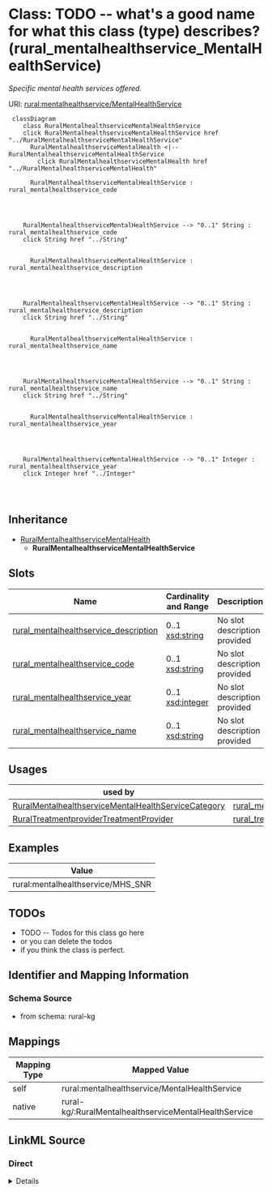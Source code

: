 

# Class: TODO -- what's a good name for what this class (type) describes? (rural_mentalhealthservice_MentalHealthService)


_Specific mental health services offered._





URI: [rural:mentalhealthservice/MentalHealthService](http://sail.ua.edu/ruralkg/mentalhealthservice/MentalHealthService)






```mermaid
 classDiagram
    class RuralMentalhealthserviceMentalHealthService
    click RuralMentalhealthserviceMentalHealthService href "../RuralMentalhealthserviceMentalHealthService"
      RuralMentalhealthserviceMentalHealth <|-- RuralMentalhealthserviceMentalHealthService
        click RuralMentalhealthserviceMentalHealth href "../RuralMentalhealthserviceMentalHealth"
      
      RuralMentalhealthserviceMentalHealthService : rural_mentalhealthservice_code
        
          
    
    
    RuralMentalhealthserviceMentalHealthService --> "0..1" String : rural_mentalhealthservice_code
    click String href "../String"

        
      RuralMentalhealthserviceMentalHealthService : rural_mentalhealthservice_description
        
          
    
    
    RuralMentalhealthserviceMentalHealthService --> "0..1" String : rural_mentalhealthservice_description
    click String href "../String"

        
      RuralMentalhealthserviceMentalHealthService : rural_mentalhealthservice_name
        
          
    
    
    RuralMentalhealthserviceMentalHealthService --> "0..1" String : rural_mentalhealthservice_name
    click String href "../String"

        
      RuralMentalhealthserviceMentalHealthService : rural_mentalhealthservice_year
        
          
    
    
    RuralMentalhealthserviceMentalHealthService --> "0..1" Integer : rural_mentalhealthservice_year
    click Integer href "../Integer"

        
      
```





## Inheritance
* [RuralMentalhealthserviceMentalHealth](../classes/RuralMentalhealthserviceMentalHealth.md)
    * **RuralMentalhealthserviceMentalHealthService**



## Slots

| Name | Cardinality and Range | Description | Inheritance |
| ---  | --- | --- | --- |
| [rural_mentalhealthservice_description](../slots/rural_mentalhealthservice_description.md) | 0..1 <br/> [xsd:string](http://www.w3.org/2001/XMLSchema#string) | No slot description provided | direct |
| [rural_mentalhealthservice_code](../slots/rural_mentalhealthservice_code.md) | 0..1 <br/> [xsd:string](http://www.w3.org/2001/XMLSchema#string) | No slot description provided | direct |
| [rural_mentalhealthservice_year](../slots/rural_mentalhealthservice_year.md) | 0..1 <br/> [xsd:integer](http://www.w3.org/2001/XMLSchema#integer) | No slot description provided | direct |
| [rural_mentalhealthservice_name](../slots/rural_mentalhealthservice_name.md) | 0..1 <br/> [xsd:string](http://www.w3.org/2001/XMLSchema#string) | No slot description provided | direct |





## Usages

| used by | used in | type | used |
| ---  | --- | --- | --- |
| [RuralMentalhealthserviceMentalHealthServiceCategory](../classes/RuralMentalhealthserviceMentalHealthServiceCategory.md) | [rural_mentalhealthservice_containsService](../slots/rural_mentalhealthservice_containsService.md) | range | [RuralMentalhealthserviceMentalHealthService](../classes/RuralMentalhealthserviceMentalHealthService.md) |
| [RuralTreatmentproviderTreatmentProvider](../classes/RuralTreatmentproviderTreatmentProvider.md) | [rural_treatmentprovider_providesService](../slots/rural_treatmentprovider_providesService.md) | range | [RuralMentalhealthserviceMentalHealthService](../classes/RuralMentalhealthserviceMentalHealthService.md) |







## Examples

| Value |
| --- |
| rural:mentalhealthservice/MHS_SNR |


## TODOs

* TODO -- Todos for this class go here
* or you can delete the todos
* if you think the class is perfect.

## Identifier and Mapping Information







### Schema Source


* from schema: rural-kg




## Mappings

| Mapping Type | Mapped Value |
| ---  | ---  |
| self | rural:mentalhealthservice/MentalHealthService |
| native | rural-kg/:RuralMentalhealthserviceMentalHealthService |







## LinkML Source

<!-- TODO: investigate https://stackoverflow.com/questions/37606292/how-to-create-tabbed-code-blocks-in-mkdocs-or-sphinx -->

### Direct

<details>
```yaml
name: rural_mentalhealthservice_MentalHealthService
description: Specific mental health services offered.
title: TODO -- what's a good name for what this class (type) describes?
todos:
- TODO -- Todos for this class go here
- or you can delete the todos
- if you think the class is perfect.
notes:
- There are 176 instances of this class.
examples:
- value: rural:mentalhealthservice/MHS_SNR
from_schema: rural-kg
rank: 1000
is_a: rural_mentalhealthservice_MentalHealth
slots:
- rural_mentalhealthservice_description
- rural_mentalhealthservice_code
- rural_mentalhealthservice_year
- rural_mentalhealthservice_name
class_uri: rural:mentalhealthservice/MentalHealthService

```
</details>

### Induced

<details>
```yaml
name: rural_mentalhealthservice_MentalHealthService
description: Specific mental health services offered.
title: TODO -- what's a good name for what this class (type) describes?
todos:
- TODO -- Todos for this class go here
- or you can delete the todos
- if you think the class is perfect.
notes:
- There are 176 instances of this class.
examples:
- value: rural:mentalhealthservice/MHS_SNR
from_schema: rural-kg
rank: 1000
is_a: rural_mentalhealthservice_MentalHealth
attributes:
  rural_mentalhealthservice_description:
    name: rural_mentalhealthservice_description
    description: No slot description provided
    todos:
    - TODO -- Todos for this slot go here
    - or you can delete the todos
    - if you think the class is perfect.
    comments:
    - 176 occurrences with subject type rural_mentalhealthservice_MentalHealthService
      and object type string.
    examples:
    - value: 'rural:mentalhealthservice/MHS_PVTN rural:mentalhealthservice/description
        A charitable organization that does not qualify as a public charity.

        '
    from_schema: rural-kg
    rank: 1000
    slot_uri: rural:mentalhealthservice/description
    alias: rural_mentalhealthservice_description
    owner: rural_mentalhealthservice_MentalHealthService
    domain_of:
    - rural_mentalhealthservice_MentalHealthService
    range: string
  rural_mentalhealthservice_code:
    name: rural_mentalhealthservice_code
    description: No slot description provided
    todos:
    - TODO -- Todos for this slot go here
    - or you can delete the todos
    - if you think the class is perfect.
    comments:
    - 176 occurrences with subject type rural_mentalhealthservice_MentalHealthService
      and object type string.
    - 21 occurrences with subject type rural_mentalhealthservice_MentalHealthServiceCategory
      and object type string.
    examples:
    - value: rural:mentalhealthservice/MHS_AH rural:mentalhealthservice/code AH
    - value: rural:mentalhealthservice/MHSC_OL rural:mentalhealthservice/code OL
    from_schema: rural-kg
    rank: 1000
    slot_uri: rural:mentalhealthservice/code
    alias: rural_mentalhealthservice_code
    owner: rural_mentalhealthservice_MentalHealthService
    domain_of:
    - rural_mentalhealthservice_MentalHealthService
    - rural_mentalhealthservice_MentalHealthServiceCategory
    range: string
  rural_mentalhealthservice_year:
    name: rural_mentalhealthservice_year
    description: No slot description provided
    todos:
    - TODO -- Todos for this slot go here
    - or you can delete the todos
    - if you think the class is perfect.
    comments:
    - 176 occurrences with subject type rural_mentalhealthservice_MentalHealthService
      and object type integer.
    - 21 occurrences with subject type rural_mentalhealthservice_MentalHealthServiceCategory
      and object type integer.
    examples:
    - value: rural:mentalhealthservice/MHS_PEER rural:mentalhealthservice/year 2022
    - value: rural:mentalhealthservice/MHSC_SCR rural:mentalhealthservice/year 2022
    from_schema: rural-kg
    rank: 1000
    slot_uri: rural:mentalhealthservice/year
    alias: rural_mentalhealthservice_year
    owner: rural_mentalhealthservice_MentalHealthService
    domain_of:
    - rural_mentalhealthservice_MentalHealthService
    - rural_mentalhealthservice_MentalHealthServiceCategory
    range: integer
  rural_mentalhealthservice_name:
    name: rural_mentalhealthservice_name
    description: No slot description provided
    todos:
    - TODO -- Todos for this slot go here
    - or you can delete the todos
    - if you think the class is perfect.
    comments:
    - 176 occurrences with subject type rural_mentalhealthservice_MentalHealthService
      and object type string.
    - 21 occurrences with subject type rural_mentalhealthservice_MentalHealthServiceCategory
      and object type string.
    examples:
    - value: rural:mentalhealthservice/MHS_HIVT rural:mentalhealthservice/name HIV
        testing
    - value: rural:mentalhealthservice/MHSC_FOP rural:mentalhealthservice/name Facility
        Operation (e.g., Private, Public)
    from_schema: rural-kg
    rank: 1000
    slot_uri: rural:mentalhealthservice/name
    alias: rural_mentalhealthservice_name
    owner: rural_mentalhealthservice_MentalHealthService
    domain_of:
    - rural_mentalhealthservice_MentalHealthService
    - rural_mentalhealthservice_MentalHealthServiceCategory
    range: string
class_uri: rural:mentalhealthservice/MentalHealthService

```
</details>
